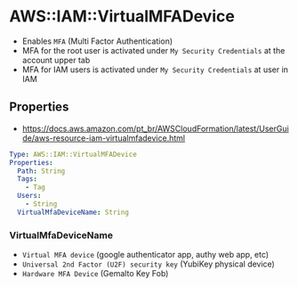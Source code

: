 # AWS::IAM::VirtualMFADevice

- Enables `MFA` (Multi Factor Authentication)
- MFA for the root user is activated under `My Security Credentials` at the account upper tab
- MFA for IAM users is activated under `My Security Credentials` at user in IAM

## Properties

- <https://docs.aws.amazon.com/pt_br/AWSCloudFormation/latest/UserGuide/aws-resource-iam-virtualmfadevice.html>

```yaml
Type: AWS::IAM::VirtualMFADevice
Properties:
  Path: String
  Tags:
    - Tag
  Users:
    - String
  VirtualMfaDeviceName: String
```

### VirtualMfaDeviceName

- `Virtual MFA device` (google authenticator app, authy web app, etc)
- `Universal 2nd Factor (U2F) security key` (YubiKey physical device)
- `Hardware MFA Device` (Gemalto Key Fob)
